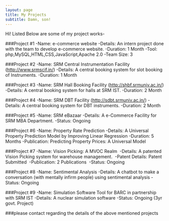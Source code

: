 ```yaml
---
layout: page
title: My Projects
subtitle: Damn, son!
---
```

Hi!
Listed Below are some of my project works-

###Project #1
-Name: e-commerce website
-Details: An intern project done with the team to develop e-commerce website.
-Duration: 1 Month
-Tool: php,MySQL,HTML,CSS,JavaScript,Apache 2.0
-Team Size: 3

###Project #2
-Name: SRM Central Instrumentation Facility (http://www.srmscif.in/)
-Details: A central booking system for slot booking of Instruments.
-Duration: 1 Month

###Project #3
-Name: SRM Hall Booking Facility (http://shbf.srmuniv.ac.in/)
-Details: A central booking system for halls at SRM IST.
-Duration: 2 Month

###Project #4
-Name: SRM DBT Facility (http://sdbt.srmuniv.ac.in/)
-Details: A central booking system for DBT instruments.
-Duration: 2 Month

###Project #5
-Name: SRM eBazaar
-Details: A e-Commerce Facility for SRM MBA Department.
-Status: Ongoing

###Project #6
-Name: Property Rate Prediction
-Details: A Universal Property Prediction Model by Improving Linear Regression
-Duration: 5 Months
-Publication: Predicting Property Prices: A Universal Model

###Project #7
-Name: Vision Picking: A MVOC Realm 
-Details: A patented Vision Picking system for warehouse management. 
-Patent Details: Patent Submitted 
-Publication: 2 Publications 
-Status: Ongoing

###Project #8
-Name: Sentimental Analysis
-Details: A chatbot to make a conversation (with mentally infirm people) using sentimental analysis
-Status: Ongoing

###Project #9
-Name: Simulation Software Tool for BARC in partnership with SRM IST
-Details: A nuclear simulation software
-Status: Ongoing (3yr govt. Project)

###please contact regarding the details of the above mentioned projects
